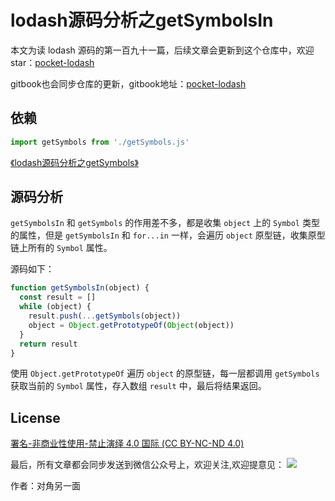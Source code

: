 # lodash源码分析之getSymbolsIn

本文为读 lodash 源码的第一百九十一篇，后续文章会更新到这个仓库中，欢迎 star：[pocket-lodash](https://github.com/yeyuqiudeng/pocket-lodash)

gitbook也会同步仓库的更新，gitbook地址：[pocket-lodash](https://www.gitbook.com/book/yeyuqiudeng/pocket-lodash/details)

## 依赖

```javascript
import getSymbols from './getSymbols.js'
```

[《lodash源码分析之getSymbols》](./getSymbols.md)

## 源码分析

`getSymbolsIn` 和 `getSymbols` 的作用差不多，都是收集 `object` 上的 `Symbol` 类型的属性，但是 `getSymbolsIn` 和 `for...in` 一样，会遍历 `object` 原型链，收集原型链上所有的 `Symbol` 属性。

源码如下：

```javascript
function getSymbolsIn(object) {
  const result = []
  while (object) {
    result.push(...getSymbols(object))
    object = Object.getPrototypeOf(Object(object))
  }
  return result
}
```

使用 `Object.getPrototypeOf` 遍历 `object` 的原型链，每一层都调用 `getSymbols` 获取当前的 `Symbol` 属性，存入数组 `result` 中，最后将结果返回。

## License

[署名-非商业性使用-禁止演绎 4.0 国际 (CC BY-NC-ND 4.0)](http://creativecommons.org/licenses/by-nc-nd/4.0/)

最后，所有文章都会同步发送到微信公众号上，欢迎关注,欢迎提意见：  ![](https://raw.githubusercontent.com/yeyuqiudeng/resource/master/images/qrcode_front-end-article.jpg) 

作者：对角另一面 